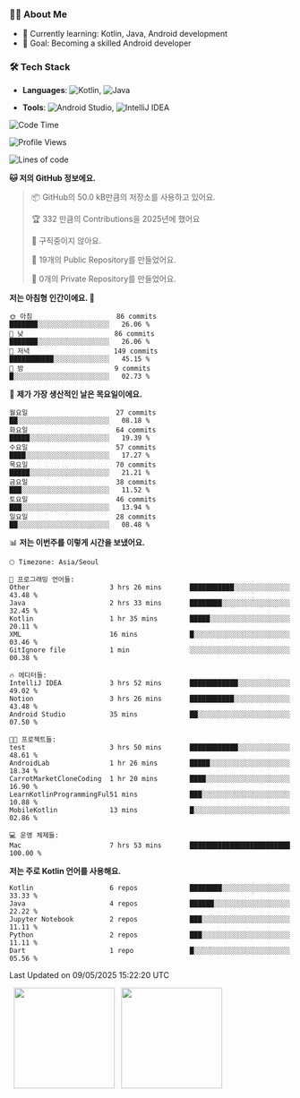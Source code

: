 ### 👨‍💻 About Me
- 🌱 Currently learning: Kotlin, Java, Android development
- 🎯 Goal: Becoming a skilled Android developer

### 🛠 Tech Stack
- **Languages**: ![Kotlin](https://img.shields.io/badge/Kotlin-0095D5?style=flat-square&logo=kotlin&logoColor=white), 
![Java](https://img.shields.io/badge/Java-007396?style=flat-square&logo=coffeescript&logoColor=white)

- **Tools**:
![Android Studio](https://img.shields.io/badge/Android%20Studio-3DDC84?style=flat-square&logo=android-studio&logoColor=white), 
![IntelliJ IDEA](https://img.shields.io/badge/IntelliJ%20IDEA-000000?style=flat-square&logo=intellij-idea&logoColor=white)

<!--START_SECTION:waka-->
![Code Time](http://img.shields.io/badge/Code%20Time-133%20hrs%2017%20mins-blue)

![Profile Views](http://img.shields.io/badge/Profile%20Views-0-blue)

![Lines of code](https://img.shields.io/badge/%EC%A0%80%EB%8A%94%20%EC%97%AC%ED%83%9C%EA%B9%8C%EC%A7%80%20-263.8%20thousand%20%EC%A4%84%EC%9D%98%20%EC%BD%94%EB%93%9C%EB%A5%BC%20%EC%9E%91%EC%84%B1%ED%96%88%EC%96%B4%EC%9A%94.-blue)

**🐱 저의 GitHub 정보에요.** 

> 📦 GitHub의 50.0 kB만큼의 저장소를 사용하고 있어요. 
 > 
> 🏆 332 만큼의 Contributions을 2025년에 했어요
 > 
> 🚫 구직중이지 않아요.
 > 
> 📜 19개의 Public Repository를 만들었어요. 
 > 
> 🔑 0개의 Private Repository를 만들었어요. 
 > 
**저는 아침형 인간이에요. 🐤** 

```text
🌞 아침                     86 commits          ███████░░░░░░░░░░░░░░░░░░   26.06 % 
🌆 낮　                     86 commits          ███████░░░░░░░░░░░░░░░░░░   26.06 % 
🌃 저녁                     149 commits         ███████████░░░░░░░░░░░░░░   45.15 % 
🌙 밤　                     9 commits           █░░░░░░░░░░░░░░░░░░░░░░░░   02.73 % 
```
📅 **제가 가장 생산적인 날은 목요일이에요.** 

```text
월요일                      27 commits          ██░░░░░░░░░░░░░░░░░░░░░░░   08.18 % 
화요일                      64 commits          █████░░░░░░░░░░░░░░░░░░░░   19.39 % 
수요일                      57 commits          ████░░░░░░░░░░░░░░░░░░░░░   17.27 % 
목요일                      70 commits          █████░░░░░░░░░░░░░░░░░░░░   21.21 % 
금요일                      38 commits          ███░░░░░░░░░░░░░░░░░░░░░░   11.52 % 
토요일                      46 commits          ███░░░░░░░░░░░░░░░░░░░░░░   13.94 % 
일요일                      28 commits          ██░░░░░░░░░░░░░░░░░░░░░░░   08.48 % 
```


📊 **저는 이번주를 이렇게 시간을 보냈어요.** 

```text
🕑︎ Timezone: Asia/Seoul

💬 프로그래밍 언어들: 
Other                    3 hrs 26 mins       ███████████░░░░░░░░░░░░░░   43.48 % 
Java                     2 hrs 33 mins       ████████░░░░░░░░░░░░░░░░░   32.45 % 
Kotlin                   1 hr 35 mins        █████░░░░░░░░░░░░░░░░░░░░   20.11 % 
XML                      16 mins             █░░░░░░░░░░░░░░░░░░░░░░░░   03.46 % 
GitIgnore file           1 min               ░░░░░░░░░░░░░░░░░░░░░░░░░   00.38 % 

🔥 에디터들: 
IntelliJ IDEA            3 hrs 52 mins       ████████████░░░░░░░░░░░░░   49.02 % 
Notion                   3 hrs 26 mins       ███████████░░░░░░░░░░░░░░   43.48 % 
Android Studio           35 mins             ██░░░░░░░░░░░░░░░░░░░░░░░   07.50 % 

🐱‍💻 프로젝트들: 
test                     3 hrs 50 mins       ████████████░░░░░░░░░░░░░   48.61 % 
AndroidLab               1 hr 26 mins        █████░░░░░░░░░░░░░░░░░░░░   18.34 % 
CarrotMarketCloneCoding  1 hr 20 mins        ████░░░░░░░░░░░░░░░░░░░░░   16.90 % 
LearnKotlinProgrammingFul51 mins             ███░░░░░░░░░░░░░░░░░░░░░░   10.88 % 
MobileKotlin             13 mins             █░░░░░░░░░░░░░░░░░░░░░░░░   02.86 % 

💻 운영 체제들: 
Mac                      7 hrs 53 mins       █████████████████████████   100.00 % 
```

**저는 주로 Kotlin 언어를 사용해요.** 

```text
Kotlin                   6 repos             ████████░░░░░░░░░░░░░░░░░   33.33 % 
Java                     4 repos             ██████░░░░░░░░░░░░░░░░░░░   22.22 % 
Jupyter Notebook         2 repos             ███░░░░░░░░░░░░░░░░░░░░░░   11.11 % 
Python                   2 repos             ███░░░░░░░░░░░░░░░░░░░░░░   11.11 % 
Dart                     1 repo              █░░░░░░░░░░░░░░░░░░░░░░░░   05.56 % 
```




 Last Updated on 09/05/2025 15:22:20 UTC
<!--END_SECTION:waka-->

<p>
  <img height="180em" src="https://github-readme-stats.vercel.app/api?username=JongHyun070105&show_icons=true&include_all_commits=true&bg_color=0d1117&title_color=ffffff&text_color=c9d1d9&icon_color=79ff97">
  <img height="180em" src="https://github-readme-stats.vercel.app/api/top-langs/?username=JongHyun070105&layout=compact&langs_count=4&bg_color=0d1117&title_color=ffffff&text_color=c9d1d9&hide=php,jupyter%20notebook&hide_repo=EcoStep,mimir,git-session">
</p>
